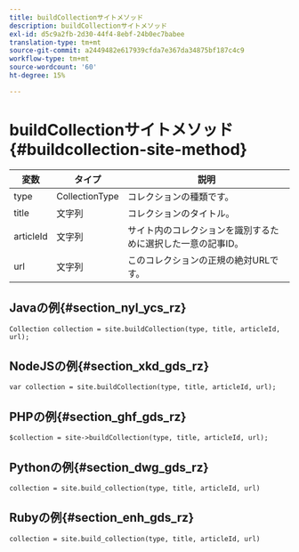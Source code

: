 ```yaml
---
title: buildCollectionサイトメソッド
description: buildCollectionサイトメソッド
exl-id: d5c9a2fb-2d30-44f4-8ebf-24b0ec7babee
translation-type: tm+mt
source-git-commit: a2449482e617939cfda7e367da34875bf187c4c9
workflow-type: tm+mt
source-wordcount: '60'
ht-degree: 15%

---
```


# buildCollectionサイトメソッド{#buildcollection-site-method}

| 変数 | タイプ | 説明 |
|--- |--- |--- |
| type | CollectionType | コレクションの種類です。 |
| title | 文字列 | コレクションのタイトル。 |
| articleId | 文字列 | サイト内のコレクションを識別するために選択した一意の記事ID。 |
| url | 文字列 | このコレクションの正規の絶対URLです。 |

## Javaの例{#section_nyl_ycs_rz}

```
Collection collection = site.buildCollection(type, title, articleId, url); 
```

## NodeJSの例{#section_xkd_gds_rz}

```
var collection = site.buildCollection(type, title, articleId, url); 
```

## PHPの例{#section_ghf_gds_rz}

```
$collection = site->buildCollection(type, title, articleId, url); 
```

## Pythonの例{#section_dwg_gds_rz}

```
collection = site.build_collection(type, title, articleId, url) 
```

## Rubyの例{#section_enh_gds_rz}

```
collection = site.build_collection(type, title, articleId, url) 
```
